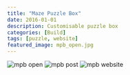 ```yaml
---
title: "Maze Puzzle Box"
date: 2016-01-01
description: Customisable puzzle box
categories: [Build]
tags: [puzzle, website]
featured_image: mpb_open.jpg
---
```


![mpb open](/mpb_open.jpg)
![mpb post](/mpb_post.jpg)
![mpb website](/mpb_website.jpg)

